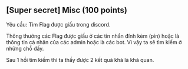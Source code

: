 
## [Super secret] Misc (100 points)

Yêu cầu: Tìm Flag được giấu trong discord.

Thông thường các Flag được giấu ở các tin nhắn đính kèm (pin) hoặc là thông tin cá nhân của các admin hoặc là các bot. Vì vậy ta sẽ tìm kiếm ở những chỗ đấy.

Sau 1 hồi tìm kiếm thì ta thấy được 2 kết quả khá là khả quan.
